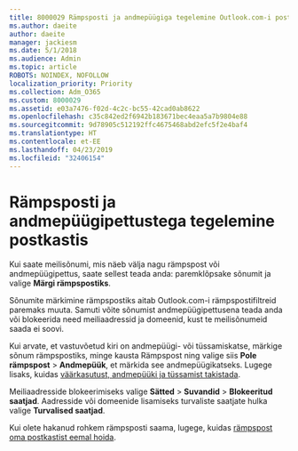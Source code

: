 ```yaml
---
title: 8000029 Rämpsposti ja andmepüügiga tegelemine Outlook.com-i postkastis
ms.author: daeite
author: daeite
manager: jackiesm
ms.date: 5/1/2018
ms.audience: Admin
ms.topic: article
ROBOTS: NOINDEX, NOFOLLOW
localization_priority: Priority
ms.collection: Adm_O365
ms.custom: 8000029
ms.assetid: e03a7476-f02d-4c2c-bc55-42cad0ab8622
ms.openlocfilehash: c35c842ed2f6942b183671bec4eaa5a7b9804e88
ms.sourcegitcommit: 9d78905c512192ffc4675468abd2efc5f2e4baf4
ms.translationtype: HT
ms.contentlocale: et-EE
ms.lasthandoff: 04/23/2019
ms.locfileid: "32406154"
---
```

# <a name="deal-with-spam-or-phishing-scams-in-your-inbox"></a>Rämpsposti ja andmepüügipettustega tegelemine postkastis

Kui saate meilisõnumi, mis näeb välja nagu rämpspost või andmepüügipettus, saate sellest teada anda: paremklõpsake sõnumit ja valige **Märgi rämpspostiks**. 
  
Sõnumite märkimine rämpspostiks aitab Outlook.com-i rämpspostifiltreid paremaks muuta. Samuti võite sõnumist andmepüügipettusena teada anda või blokeerida need meiliaadressid ja domeenid, kust te meilisõnumeid saada ei soovi.
  
Kui arvate, et vastuvõetud kiri on andmepüügi- või tüssamiskatse, märkige sõnum rämpspostiks, minge kausta Rämpspost ning valige siis **Pole rämpspost** \> **Andmepüük**, et märkida see andmepüügikatseks. Lugege lisaks, kuidas [väärkasutust, andmepüüki ja tüssamist takistada](https://go.microsoft.com/fwlink/p/?linkid=873139).
  
Meiliaadresside blokeerimiseks valige **Sätted** \> **Suvandid** \> **Blokeeritud saatjad**. Aadresside või domeenide lisamiseks turvaliste saatjate hulka valige **Turvalised saatjad**. 
  
Kui olete hakanud rohkem rämpsposti saama, lugege, kuidas [rämpspost oma postkastist eemal hoida](https://go.microsoft.com/fwlink/p/?linkid=873140).
  

